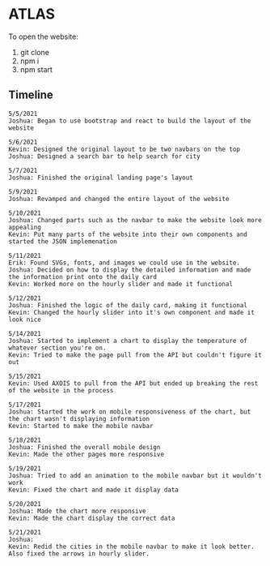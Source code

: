 # ATLAS
To open the website:
1. git clone
2. npm i
3. npm start

## Timeline
    5/5/2021
    Joshua: Began to use bootstrap and react to build the layout of the website

    5/6/2021
    Kevin: Designed the original layout to be two navbars on the top 
    Joshua: Designed a search bar to help search for city

    5/7/2021
    Joshua: Finished the original landing page's layout

    5/9/2021
    Joshua: Revamped and changed the entire layout of the website

    5/10/2021
    Joshua: Changed parts such as the navbar to make the website look more appealing
    Kevin: Put many parts of the website into their own components and started the JSON implemenation

    5/11/2021
    Erik: Found SVGs, fonts, and images we could use in the website.
    Joshua: Decided on how to display the detailed information and made the information print onto the daily card
    Kevin: Worked more on the hourly slider and made it functional

    5/12/2021
    Joshua: Finished the logic of the daily card, making it functional
    Kevin: Changed the hourly slider into it's own component and made it look nice

    5/14/2021
    Joshua: Started to implement a chart to display the temperature of whatever section you're on.
    Kevin: Tried to make the page pull from the API but couldn't figure it out

    5/15/2021
    Kevin: Used AXOIS to pull from the API but ended up breaking the rest of the website in the process

    5/17/2021
    Joshua: Started the work on mobile responsiveness of the chart, but the chart wasn't displaying information
    Kevin: Started to make the mobile navbar

    5/18/2021
    Joshua: Finished the overall mobile design
    Kevin: Made the other pages more responsive

    5/19/2021
    Joshua: Tried to add an animation to the mobile navbar but it wouldn't work
    Kevin: Fixed the chart and made it display data

    5/20/2021
    Joshua: Made the chart more responsive
    Kevin: Made the chart display the correct data

    5/21/2021
    Joshua: 
    Kevin: Redid the cities in the mobile navbar to make it look better. Also fixed the arrows in hourly slider.



